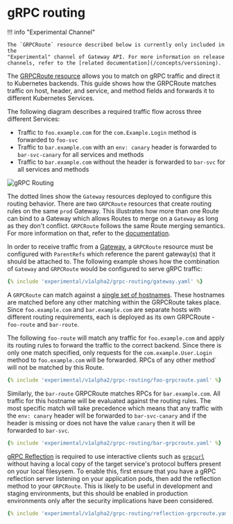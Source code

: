 # gRPC routing

!!! info "Experimental Channel"

    The `GRPCRoute` resource described below is currently only included in the
    "Experimental" channel of Gateway API. For more information on release
    channels, refer to the [related documentation](/concepts/versioning).

The [GRPCRoute resource](/api-types/grpcroute) allows you to match on gRPC traffic and
direct it to Kubernetes backends. This guide shows how the GRPCRoute matches
traffic on host, header, and service, and method fields and forwards it to different
Kubernetes Services.

The following diagram describes a required traffic flow across three different
Services:

- Traffic to `foo.example.com` for the `com.Example.Login` method is forwarded to `foo-svc`
- Traffic to `bar.example.com` with an `env: canary` header is forwarded
to `bar-svc-canary` for all services and methods
- Traffic to `bar.example.com` without the header is forwarded to `bar-svc` for
  all services and methods

<!--- Editable source available at site-src/images/grpc-routing.png -->
![gRPC Routing](/images/grpc-routing.png)

The dotted lines show the `Gateway` resources deployed to configure this routing
behavior. There are two `GRPCRoute` resources that create routing rules on the
same `prod` Gateway. This illustrates how more than one Route can bind to a
Gateway which allows Routes to merge on a `Gateway` as long as they don't
conflict. `GRPCRoute` follows the same Route merging semantics. For more
information on that, refer to the [documentation](/api-types/httproute#merging).

In order to receive traffic from a [Gateway][gateway], a `GRPCRoute` resource
must be configured with `ParentRefs` which reference the parent gateway(s) that it
should be attached to. The following example shows how the combination
of `Gateway` and `GRPCRoute` would be configured to serve gRPC traffic:

```yaml
{% include 'experimental/v1alpha2/grpc-routing/gateway.yaml' %}
```

A `GRPCRoute` can match against a [single set of hostnames][spec].
These hostnames are matched before any other matching within the GRPCRoute takes
place. Since `foo.example.com` and `bar.example.com` are separate hosts with
different routing requirements, each is deployed as its own GRPCRoute -
`foo-route` and `bar-route`.

The following `foo-route` will match any traffic for `foo.example.com` and apply
its routing rules to forward the traffic to the correct backend. Since there is
only one match specified, only requests for the `com.example.User.Login` method to
`foo.example.com` will be forwarded. RPCs of any other method` will not be matched
by this Route.

```yaml
{% include 'experimental/v1alpha2/grpc-routing/foo-grpcroute.yaml' %}
```

Similarly, the `bar-route` GRPCRoute matches RPCs for `bar.example.com`. All
traffic for this hostname will be evaluated against the routing rules. The most
specific match will take precedence which means that any traffic with the `env:
canary` header will be forwarded to `bar-svc-canary` and if the header is
missing or does not have the value `canary` then it will be forwarded to `bar-svc`.

```yaml
{% include 'experimental/v1alpha2/grpc-routing/bar-grpcroute.yaml' %}
```

[gRPC
Reflection](https://github.com/grpc/grpc/blob/v1.49.1/doc/server-reflection.md)
is required to use interactive clients such as
[`grpcurl`](https://github.com/fullstorydev/grpcurl) without having a local copy
of the target service's protocol buffers present on your local filesysem. To
enable this, first ensure that you have a gRPC reflection server listening on
your application pods, then add the reflection method to your `GRPCRoute`. This
is likely to be useful in development and staging environments, but this should
be enabled in production environments only after the security implications have
been considered.

```yaml
{% include 'experimental/v1alpha2/grpc-routing/reflection-grpcroute.yaml' %}
```

[gateway]: /reference/spec/#gateway.networking.k8s.io/v1.Gateway
[spec]: /reference/spec/#gateway.networking.k8s.io%2fv1alpha2.GRPCRouteSpec
[svc]:https://kubernetes.io/docs/concepts/services-networking/service/
